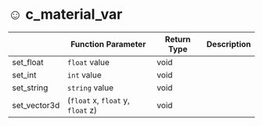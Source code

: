 # ☺ c\_material\_var

|               | Function Parameter                | Return Type | Description |
| ------------- | --------------------------------- | ----------- | ----------- |
| set\_float    | `float` value                     | void        |             |
| set\_int      | `int` value                       | void        |             |
| set\_string   | `string` value                    | void        |             |
| set\_vector3d | (`float` x, `float` y, `float` z) | void        |             |
